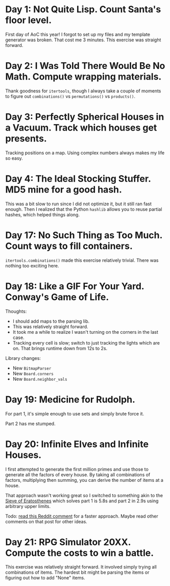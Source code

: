 # Day 1: Not Quite Lisp. Count Santa's floor level.

First day of AoC this year!
I forgot to set up my files and my template generator was broken.
That cost me 3 minutes.
This exercise was straight forward.

# Day 2: I Was Told There Would Be No Math. Compute wrapping materials.

Thank goodness for `itertools`, though I always take a couple of moments to figure out `combinations()` vs `permutations()` vs `products()`.

# Day 3: Perfectly Spherical Houses in a Vacuum. Track which houses get presents.

Tracking positions on a map.
Using complex numbers always makes my life so easy.

# Day 4: The Ideal Stocking Stuffer. MD5 mine for a good hash.

This was a bit slow to run since I did not optimize it, but it still ran fast enough.
Then I realized that the Python `hashlib` allows you to reuse partial hashes, which helped things along.

# Day 17: No Such Thing as Too Much. Count ways to fill containers.

`itertools.combinations()` made this exercise relatively trivial.
There was nothing too exciting here.

# Day 18: Like a GIF For Your Yard. Conway's Game of Life.

Thoughts:

* I should add maps to the parsing lib.
* This was relatively straight forward.
* It took me a while to realize I wasn't turning on the corners in the last case.
* Tracking every cell is slow; switch to just tracking the lights which are on.
  That brings runtime down from 12s to 2s.

Library changes:

* New `BitmapParser`
* New `Board.corners`
* New `Board.neighbor_vals`

# Day 19: Medicine for Rudolph.

For part 1, it's simple enough to use sets and simply brute force it.

Part 2 has me stumped.

# Day 20: Infinite Elves and Infinite Houses.

I first attempted to generate the first million primes and use those to generate all the factors of every house.
By taking all combinations of factors, multiplying then summing, you can derive the number of items at a house.

That approach wasn't working great so I switched to something akin to the [Sieve of Eratosthenes](https://en.wikipedia.org/wiki/Sieve_of_Eratosthenes) which solves part 1 is 5.8s and part 2 in 2.9s using arbitrary upper limits.

Todo: [read this Reddit comment](https://www.reddit.com/r/adventofcode/comments/po1zel/comment/hd1esc2/) for a faster approach.
Maybe read other comments on that post for other ideas.

# Day 21: RPG Simulator 20XX. Compute the costs to win a battle.

This exercise was relatively straight forward.
It involved simply trying all combinations of items.
The hardest bit might be parsing the items or figuring out how to add "None" items.

